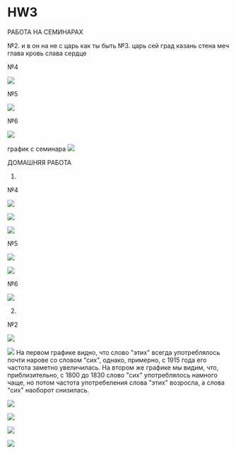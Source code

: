 # HW3

РАБОТА НА СЕМИНАРАХ

№2. и
в
он
на
не
с
царь
как
ты
быть
№3. царь
сей
град
казань
стена
меч
глава
кровь
слава
сердце

№4

![](concordance.PNG)

№5

![](frequency.PNG)

№6

![](collocate.PNG)



график с семинара
![](shedule.PNG)



ДОМАШНЯЯ РАБОТА

1)

№4

![](concordance1.PNG)

![](concordance2.PNG)

![](concordance3.PNG)

№5

![](n-grames.PNG)

![](concordance4.PNG)

№6

![](collocate1.PNG)

2)

№2

![](ngram1.PNG)

![](ngram1.1.PNG)
На первом графике видно, что слово "этих" всегда употреблялось почти нарове со словом "сих", однако, примерно, с 1915 года его частота заметно увеличилась. На втором же графике мы видим, что, приблизительно, с 1800 до 1830 слово "сих" употреблялось намного чаще, но  потом частота употребеления слова "этих" возросла, а слова "сих" наоборот снизилась. 

![](ngram2.PNG)

![](ngram2.2.PNG)

![](ngram3.PNG)

![](ngram3.3.PNG)





